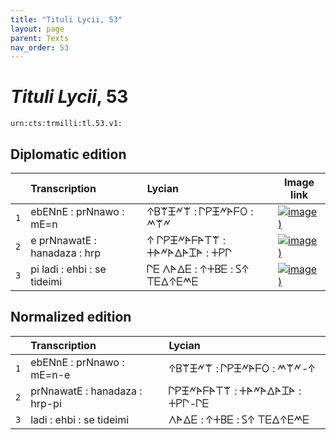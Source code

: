 ```yaml
---
title: "Tituli Lycii, 53"
layout: page
parent: Texts
nav_order: 53
---
```




# *Tituli Lycii*, 53




`urn:cts:trmilli:tl.53.v1:`

## Diplomatic edition

|  | Transcription | Lycian | Image link |
| :---: | :------ | :------ | --- |
| `1` | ebENnE : prNnawo : mE=n | 𐊁𐊂𐊚𐊑𐊏𐊚 : 𐊓𐊕𐊑𐊏𐊀𐊇𐊒 : 𐊎𐊚𐊏 |[![image)](http://www.homermultitext.org/iipsrv?IIIF=/project/homer/pyramidal/deepzoom/lycian/hc/v1/2007.02.0011.tif/pct:19.88,3.058,79.66,32.42/100,/0/default.jpg)](http://www.homermultitext.org/ict2/?urn=urn:cite2:lycian:hc.v1:2007.02.0011@0.1988,0.03058,0.7966,0.3242) |
| `2` | e prNnawatE : hanadaza : hrp | 𐊁 𐊓𐊕𐊑𐊏𐊀𐊇𐊀𐊗𐊚 : 𐊛𐊀𐊏𐊀𐊅𐊀𐊈𐊀 : 𐊛𐊕𐊓 |[![image)](http://www.homermultitext.org/iipsrv?IIIF=/project/homer/pyramidal/deepzoom/lycian/hc/v1/2007.02.0011.tif/pct:2.187,23.85,93.84,32.72/100,/0/default.jpg)](http://www.homermultitext.org/ict2/?urn=urn:cite2:lycian:hc.v1:2007.02.0011@0.02187,0.2385,0.9384,0.3272) |
| `3` | pi ladi : ehbi : se tideimi | 𐊓𐊆 𐊍𐊀𐊅𐊆 : 𐊁𐊛𐊂𐊆 : 𐊖𐊁 𐊗𐊆𐊅𐊁𐊆𐊎𐊆 |[![image)](http://www.homermultitext.org/iipsrv?IIIF=/project/homer/pyramidal/deepzoom/lycian/hc/v1/2007.02.0011.tif/pct:1.458,47.09,95.03,28.44/100,/0/default.jpg)](http://www.homermultitext.org/ict2/?urn=urn:cite2:lycian:hc.v1:2007.02.0011@0.01458,0.4709,0.9503,0.2844) |

## Normalized edition

|  | Transcription | Lycian |
| :---: | :------ | :------ |
| `1` | ebENnE : prNnawo : mE=n-e | 𐊁𐊂𐊚𐊑𐊏𐊚 : 𐊓𐊕𐊑𐊏𐊀𐊇𐊒 : 𐊎𐊚𐊏-𐊁 |
| `2` | prNnawatE : hanadaza : hrp-pi | 𐊓𐊕𐊑𐊏𐊀𐊇𐊀𐊗𐊚 : 𐊛𐊀𐊏𐊀𐊅𐊀𐊈𐊀 : 𐊛𐊕𐊓-𐊓𐊆 |
| `3` | ladi : ehbi : se tideimi | 𐊍𐊀𐊅𐊆 : 𐊁𐊛𐊂𐊆 : 𐊖𐊁 𐊗𐊆𐊅𐊁𐊆𐊎𐊆 |